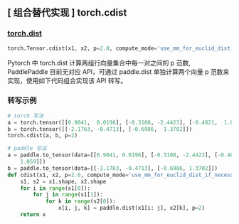 ## [ 组合替代实现 ] torch.cdist

### [torch.dist](https://pytorch.org/docs/stable/generated/torch.cdist.html?highlight=cdist#torch-cdist)

```python
torch.Tensor.cdist(x1, x2, p=2.0, compute_mode='use_mm_for_euclid_dist_if_necessary')
```

Pytorch 中 torch.dist 计算两组行向量集合中每一对之间的 p 范数, PaddlePaddle 目前无对应 API，可通过 paddle.dist 单独计算两个向量 p 范数来实现，使用如下代码组合实现该 API 转写。

### 转写示例
```python
# torch 写法
a = torch.tensor([[0.9041,  0.0196], [-0.3108, -2.4423], [-0.4821,  1.059]])
b = torch.tensor([[-2.1763, -0.4713], [-0.6986,  1.3702]])
torch.cdist(a, b, p=2)

# paddle 写法
a = paddle.to_tensor(data=[[0.9041, 0.0196], [-0.3108, -2.4423], [-0.4821,
    1.059]])
b = paddle.to_tensor(data=[[-2.1763, -0.4713], [-0.6986, 1.3702]])
def cdist(x1, x2, p=2.0, compute_mode='use_mm_for_euclid_dist_if_necessary')
    s1, s2 = x1.shape, x2.shape
    for i in range(s1[0]):
        for j in range(s1[1]):
            for k in range(s2[0]):
                x[i, j, k] = paddle.dist(x1[i: j], x2[k], p=2)
    return x
```
